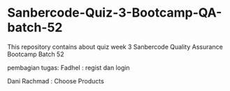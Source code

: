 # Sanbercode-Quiz-3-Bootcamp-QA-batch-52
This repository contains about quiz week 3 Sanbercode Quality Assurance Bootcamp Batch 52 


pembagian tugas:
Fadhel : regist dan login

Dani Rachmad : Choose Products